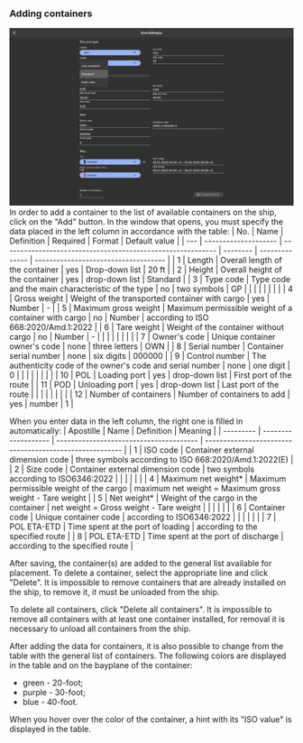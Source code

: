 ### Adding containers
![General view of the tab "Adding containers"](/assets/image/program_sheets/en/sheet05_loading/tab07_containers/container_added.png "General view of the tab 'Adding containers'")
In order to add a container to the list of available containers on the ship, click on the "Add" button. In the window that opens, you must specify the data placed in the left column in accordance with the table:
| No. | Name                 | Definition                                                  | Required | Format         | Default value                        |
| --- | -------------------- | ----------------------------------------------------------- | -------- | -------------- | ------------------------------------ |
| 1   | Length               | Overall length of the container                             | yes      | Drop-down list | 20 ft                                |
| 2   | Height               | Overall height of the container                             | yes      | drop-down list | Standard                             |
| 3   | Type code            | Type code and the main characteristic of the type           | no       | two symbols    | GP                                   |
|     |                      |                                                             |          |                |                                      |
| 4   | Gross weight         | Weight of the transported container with cargo              | yes      | Number         | -                                    |
| 5   | Maximum gross weight | Maximum permissible weight of a container with cargo        | no       | Number         | according to ISO 668:2020/Amd.1:2022 |
| 6   | Tare weight          | Weight of the container without cargo                       | no       | Number         | -                                    |
|     |                      |                                                             |          |                |                                      |
| 7   | Owner's code         | Unique container owner's code                               | none     | three letters  | OWN                                  |
| 8   | Serial number        | Container serial number                                     | none     | six digits     | 000000                               |
| 9   | Control number       | The authenticity code of the owner's code and serial number | none     | one digit      | 0                                    |
|     |                      |                                                             |          |                |                                      |
| 10  | POL                  | Loading port                                                | yes      | drop-down list | First port of the route              |
| 11  | POD                  | Unloading port                                              | yes      | drop-down list | Last port of the route               |
|     |                      |                                                             |          |                |                                      |
| 12  | Number of containers | Number of containers to add                                 | yes      | number         | 1                                    |

When you enter data in the left column, the right one is filled in automatically:
| Apostille | Name                | Definition                              | Meaning                                                 |
| --------- | ------------------- | --------------------------------------- | ------------------------------------------------------- |
| 1         | ISO code            | Container external dimension code       | three symbols according to ISO 668:2020/Amd.1:2022(E)   |
| 2         | Size code           | Container external dimension code       | two symbols according to ISO6346:2022                   |
|           |                     |                                         |                                                         |
| 4         | Maximum net weight* | Maximum permissible weight of the cargo | maximum net weight = Maximum gross weight - Tare weight |
| 5         | Net weight*         | Weight of the cargo in the container    | net weight = Gross weight - Tare weight                 |
|           |                     |                                         |                                                         |
| 6         | Container code      | Unique container code                   | according to ISO6346:2022                               |
|           |                     |                                         |                                                         |
| 7         | POL ETA-ETD         | Time spent at the port of loading       | according to the specified route                        |
| 8         | POL ETA-ETD         | Time spent at the port of discharge     | according to the specified route                        |

After saving, the container(s) are added to the general list available for placement. To delete a container, select the appropriate line and click "Delete". It is impossible to remove containers that are already installed on the ship, to remove it, it must be unloaded from the ship.

To delete all containers, click "Delete all containers". It is impossible to remove all containers with at least one container installed, for removal it is necessary to unload all containers from the ship.

After adding the data for containers, it is also possible to change from the table with the general list of containers. The following colors are displayed in the table and on the bayplane of the container:

- green - 20-foot;
- purple - 30-foot;
- blue - 40-foot.

When you hover over the color of the container, a hint with its "ISO value" is displayed in the table.